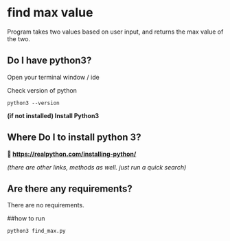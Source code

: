 # find max value

Program takes two values based on user input, and returns the max value of the two. 


## Do I have python3?

Open your terminal window / ide

Check version of python

`python3 --version`

**(if not installed) Install Python3**

## Where Do I to install python 3?

**🔗 https://realpython.com/installing-python/**

*(there are other links, methods as well. just run a quick search)*

## Are there any requirements?

There are no requirements.

##how to run

`python3 find_max.py`
